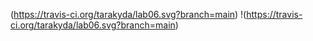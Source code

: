 (https://travis-ci.org/tarakyda/lab06.svg?branch=main)
!(https://travis-ci.org/tarakyda/lab06.svg?branch=main)
